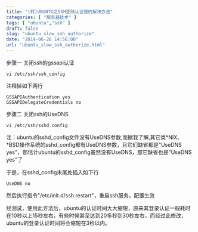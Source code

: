 ```yaml
---
title: "(转)UBUNTU之SSH登陆认证慢的解决办法"
categories: [ "服务器技术" ]
tags: [ "ubuntu","ssh" ]
draft: false
slug: "ubuntu_slow_ssh_authorize"
date: "2014-06-26 14:56:00"
url: "ubuntu_slow_ssh_authorize.html"
---
```


步骤一 关闭ssh的gssapi认证 

    vi /etc/ssh/ssh_config

注释掉如下两行 

    GSSAPIAuthentication yes 
    GSSAPIDelegateCredentials no 

步骤二 关闭ssh的UseDNS 

    vi /etc/ssh/sshd_config 

注：ubuntu的sshd\_config文件没有UseDNS参数,而据我了解,其它类\*NIX、\*BSD操作系统的sshd\_config都有UseDNS参数，且它们缺省都是"UseDNS yes"，那估计ubuntu的sshd\_config虽然没有UseDNS，那它缺省也是"UseDNS yes"了 

于是，在sshd\_config末尾处插入如下行 

    UseDNS no 

然后执行指令"/etc/init.d/ssh restart"，重启ssh服务，配置生效

经测试，使用此方法后，ubuntu的认证时间大大缩短，原来其登录认证一般耗时在10秒以上15秒左右，有些时候甚至达到20多秒到30秒左右，而经过此修改，ubuntu的登录认证时间将会缩短在3秒以内。
